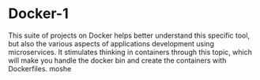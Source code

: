 # Docker-1

This suite of projects on Docker helps better understand this specific tool, but also the various aspects of applications development using microservices. It stimulates thinking in containers through this topic, which will make you handle the docker bin and create the containers with Dockerfiles.
moshe
